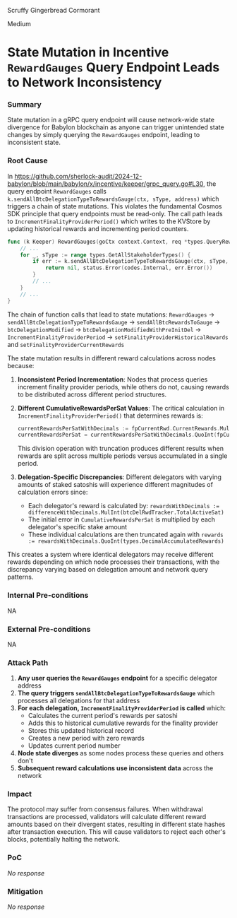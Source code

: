 Scruffy Gingerbread Cormorant

Medium

# State Mutation in Incentive `RewardGauges` Query Endpoint Leads to Network Inconsistency

### Summary

State mutation in a gRPC query endpoint will cause network-wide state divergence for Babylon blockchain as anyone can trigger unintended state changes by simply querying the `RewardGauges` endpoint, leading to inconsistent state.

### Root Cause

In https://github.com/sherlock-audit/2024-12-babylon/blob/main/babylon/x/incentive/keeper/grpc_query.go#L30, the query endpoint `RewardGauges` calls `k.sendAllBtcDelegationTypeToRewardsGauge(ctx, sType, address)` which triggers a chain of state mutations. This violates the fundamental Cosmos SDK principle that query endpoints must be read-only. The call path leads to `IncrementFinalityProviderPeriod()` which writes to the KVStore by updating historical rewards and incrementing period counters.

```go
func (k Keeper) RewardGauges(goCtx context.Context, req *types.QueryRewardGaugesRequest) (*types.QueryRewardGaugesResponse, error) {
    // ...
    for _, sType := range types.GetAllStakeholderTypes() {
        if err := k.sendAllBtcDelegationTypeToRewardsGauge(ctx, sType, address); err != nil {
            return nil, status.Error(codes.Internal, err.Error())
        }
        // ...
    }
    // ...
}
```

The chain of function calls that lead to state mutations:
`RewardGauges` → `sendAllBtcDelegationTypeToRewardsGauge` → `sendAllBtcRewardsToGauge` → `btcDelegationModified` → `btcDelegationModifiedWithPreInitDel` → `IncrementFinalityProviderPeriod` → `setFinalityProviderHistoricalRewards` and `setFinalityProviderCurrentRewards`

The state mutation results in different reward calculations across nodes because:

1. **Inconsistent Period Incrementation**: Nodes that process queries increment finality provider periods, while others do not, causing rewards to be distributed across different period structures.

2. **Different CumulativeRewardsPerSat Values**: The critical calculation in `IncrementFinalityProviderPeriod()` that determines rewards is:
   ```go
   currentRewardsPerSatWithDecimals := fpCurrentRwd.CurrentRewards.MulInt(types.DecimalAccumulatedRewards)
   currentRewardsPerSat = currentRewardsPerSatWithDecimals.QuoInt(fpCurrentRwd.TotalActiveSat)
   ```
   This division operation with truncation produces different results when rewards are split across multiple periods versus accumulated in a single period.

3. **Delegation-Specific Discrepancies**: Different delegators with varying amounts of staked satoshis will experience different magnitudes of calculation errors since:
   - Each delegator's reward is calculated by: `rewardsWithDecimals := differenceWithDecimals.MulInt(btcDelRwdTracker.TotalActiveSat)`
   - The initial error in `CumulativeRewardsPerSat` is multiplied by each delegator's specific stake amount
   - These individual calculations are then truncated again with `rewards := rewardsWithDecimals.QuoInt(types.DecimalAccumulatedRewards)`

This creates a system where identical delegators may receive different rewards depending on which node processes their transactions, with the discrepancy varying based on delegation amount and network query patterns.


### Internal Pre-conditions

NA

### External Pre-conditions

NA

### Attack Path

1. **Any user queries the `RewardGauges` endpoint** for a specific delegator address
2. **The query triggers `sendAllBtcDelegationTypeToRewardsGauge`** which processes all delegations for that address
3. **For each delegation, `IncrementFinalityProviderPeriod` is called** which:
   - Calculates the current period's rewards per satoshi
   - Adds this to historical cumulative rewards for the finality provider
   - Stores this updated historical record
   - Creates a new period with zero rewards
   - Updates current period number
4. **Node state diverges** as some nodes process these queries and others don't
5. **Subsequent reward calculations use inconsistent data** across the network

### Impact

The protocol may suffer from consensus failures. When withdrawal transactions are processed, validators will calculate different reward amounts based on their divergent states, resulting in different state hashes after transaction execution. This will cause validators to reject each other's blocks, potentially halting the network.



### PoC

_No response_

### Mitigation

_No response_
